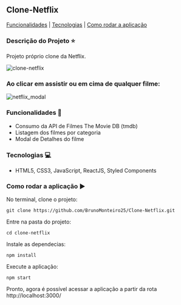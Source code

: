 ## Clone-Netflix

[Funcionalidades](#funcionalidades-checkered_flag) | [Tecnologias](#tecnologias-computer) | [Como rodar a aplicação](#como-rodar-a-aplicação-arrow_forward)

### Descrição do Projeto :star:

Projeto próprio clone da Netflix.

![clone-netflix](https://user-images.githubusercontent.com/98993736/204025139-e4b4df47-73c9-479f-9dbc-156db2e3b571.png)

### Ao clicar em assistir ou em cima de qualquer filme:
![netflix_modal](https://user-images.githubusercontent.com/98993736/204026778-7ac42d77-869d-4cbc-992d-1f3a0dfa4346.png)

### Funcionalidades :checkered_flag:

- Consumo da API de Filmes The Movie DB (tmdb)
- Listagem dos filmes por categoria
- Modal de Detalhes do filme


### Tecnologias :computer:

- HTML5, CSS3, JavaScript, ReactJS, Styled Components

### Como rodar a aplicação :arrow_forward:

No terminal, clone o projeto: 

```
git clone https://github.com/BrunoMonteiro25/Clone-Netflix.git
```

Entre na pasta do projeto:  

```
cd clone-netflix
```

Instale as dependecias:

```
npm install
```

Execute a aplicação:

```
npm start
```

Pronto, agora é possível acessar a aplicação a partir da rota http://localhost:3000/ 
